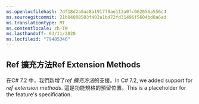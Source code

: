```yaml
---
ms.openlocfilehash: 7df18d2a0ac8a191779ae113a0fc062656a556c4
ms.sourcegitcommit: 21b04008503f402a1bd72fd31496f5604bd8a6ad
ms.translationtype: MT
ms.contentlocale: zh-TW
ms.lasthandoff: 03/11/2020
ms.locfileid: "79485340"
---
```

## <a name="ref-extension-methods"></a><span data-ttu-id="f8314-101">Ref 擴充方法</span><span class="sxs-lookup"><span data-stu-id="f8314-101">Ref Extension Methods</span></span>

<span data-ttu-id="f8314-102">在C# 7.2 中，我們新增了*ref 擴充方法*的支援。</span><span class="sxs-lookup"><span data-stu-id="f8314-102">In C# 7.2, we added support for *ref extension methods*.</span></span>  <span data-ttu-id="f8314-103">這是功能規格的預留位置。</span><span class="sxs-lookup"><span data-stu-id="f8314-103">This is a placeholder for the feature's specification.</span></span>
